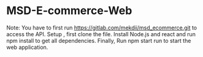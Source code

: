 # MSD-E-commerce-Web

Note: You have to first run https://gitlab.com/mekdii/msd_ecommerce.git to access the API.
Setup , first clone the file. Install Node.js and react and run npm install to get all dependencies.
Finally, Run npm start run to start the web application.
